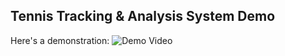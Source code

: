 ## Tennis Tracking & Analysis System Demo

Here's a demonstration:
![Demo Video](output_videos/final_output.gif)